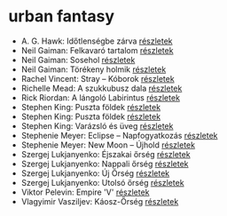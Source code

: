 # urban fantasy

- A. G. Hawk: Időtlenségbe zárva [részletek](_details/%7Bopf.creator%7D.md#id_949)
- Neil Gaiman: Felkavaró tartalom [részletek](_details/%7Bopf.creator%7D.md#id_976)
- Neil Gaiman: Sosehol [részletek](_details/%7Bopf.creator%7D.md#id_222)
- Neil Gaiman: Törékeny holmik [részletek](_details/%7Bopf.creator%7D.md#id_1436)
- Rachel Vincent: Stray – Kóborok [részletek](_details/%7Bopf.creator%7D.md#id_428)
- Richelle Mead: A szukkubusz dala [részletek](_details/%7Bopf.creator%7D.md#id_1509)
- Rick Riordan: A lángoló Labirintus [részletek](_details/%7Bopf.creator%7D.md#id_1655)
- Stephen King: Puszta földek [részletek](_details/%7Bopf.creator%7D.md#id_545)
- Stephen King: Puszta földek [részletek](_details/%7Bopf.creator%7D.md#id_845)
- Stephen King: Varázsló és üveg [részletek](_details/%7Bopf.creator%7D.md#id_846)
- Stephenie Meyer: Eclipse – Napfogyatkozás [részletek](_details/%7Bopf.creator%7D.md#id_794)
- Stephenie Meyer: New Moon – Újhold [részletek](_details/%7Bopf.creator%7D.md#id_795)
- Szergej Lukjanyenko: Éjszakai őrség [részletek](_details/%7Bopf.creator%7D.md#id_461)
- Szergej Lukjanyenko: Nappali őrség [részletek](_details/%7Bopf.creator%7D.md#id_459)
- Szergej Lukjanyenko: Új Őrség [részletek](_details/%7Bopf.creator%7D.md#id_458)
- Szergej Lukjanyenko: Utolsó őrség [részletek](_details/%7Bopf.creator%7D.md#id_457)
- Viktor Pelevin: Empire 'V' [részletek](_details/%7Bopf.creator%7D.md#id_829)
- Vlagyimir Vasziljev: Káosz-Őrség [részletek](_details/%7Bopf.creator%7D.md#id_460)